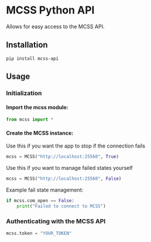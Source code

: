 # MCSS Python API

Allows for easy access to the MCSS API.

## Installation

```
pip install mcss-api
```

## Usage

### Initialization

#### Import the mcss module:

```python
from mcss import *
```


#### Create the MCSS instance:

Use this if you want the app to stop if the connection fails

```python
mcss = MCSS("http://localhost:25560", True)
```

Use this if you want to manage failed states yourself

```python
mcss = MCSS("http://localhost:25560", False)
```

Example fail state management:

```python
if mcss.com_open == False:
    print("Failed to connect to MCSS")
```

### Authenticating with the MCSS API

```python
mcss.token = "YOUR_TOKEN"
```